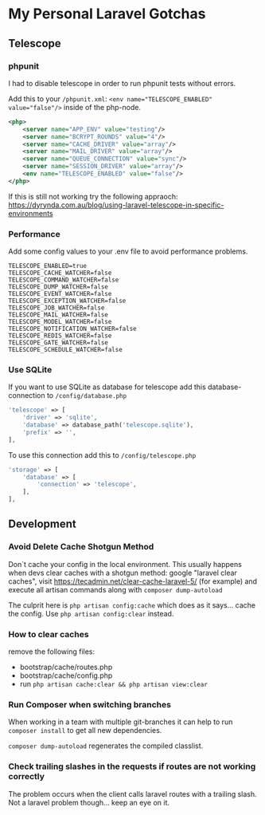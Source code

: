 # My Personal Laravel Gotchas

## Telescope

### phpunit

I had to disable telescope in order to run phpunit tests without errors.

Add this to your ```/phpunit.xml```: ```<env name="TELESCOPE_ENABLED" value="false"/>``` inside of the php-node.

``` xml
<php>
    <server name="APP_ENV" value="testing"/>
    <server name="BCRYPT_ROUNDS" value="4"/>
    <server name="CACHE_DRIVER" value="array"/>
    <server name="MAIL_DRIVER" value="array"/>
    <server name="QUEUE_CONNECTION" value="sync"/>
    <server name="SESSION_DRIVER" value="array"/>
    <env name="TELESCOPE_ENABLED" value="false"/>
</php>
```
If this is still not working try the following appraoch: https://dyrynda.com.au/blog/using-laravel-telescope-in-specific-environments

### Performance

Add some config values to your .env file to avoid performance problems.


```
TELESCOPE_ENABLED=true
TELESCOPE_CACHE_WATCHER=false
TELESCOPE_COMMAND_WATCHER=false
TELESCOPE_DUMP_WATCHER=false
TELESCOPE_EVENT_WATCHER=false
TELESCOPE_EXCEPTION_WATCHER=false
TELESCOPE_JOB_WATCHER=false
TELESCOPE_MAIL_WATCHER=false
TELESCOPE_MODEL_WATCHER=false
TELESCOPE_NOTIFICATION_WATCHER=false
TELESCOPE_REDIS_WATCHER=false
TELESCOPE_GATE_WATCHER=false
TELESCOPE_SCHEDULE_WATCHER=false
```


### Use SQLite

If you want to use SQLite as database for telescope add this database-connection to ```/config/database.php```

``` php
'telescope' => [
    'driver' => 'sqlite',
    'database' => database_path('telescope.sqlite'),
    'prefix' => '',
],
```

To use this connection add this to ```/config/telescope.php```

``` php
'storage' => [
    'database' => [
        'connection' => 'telescope',
    ],
],
```


## Development

### Avoid Delete Cache Shotgun Method

Don´t cache your config in the local environment. This usually happens when devs clear caches with a shotgun method: google "laravel clear caches", visit https://tecadmin.net/clear-cache-laravel-5/ (for example) and execute all artisan commands along with ```composer dump-autoload```

The culprit here is ```php artisan config:cache``` which does as it says... cache the config. Use ```php artisan config:clear``` instead.

 ### How to clear caches

remove the following files:

- bootstrap/cache/routes.php
- bootstrap/cache/config.php
- run ```php artisan cache:clear && php artisan view:clear```

### Run Composer when switching branches

When working in a team with multiple git-branches it can help to run ```composer install``` to get all new dependencies. 

```composer dump-autoload``` regenerates the compiled classlist.

### Check trailing slashes in the requests if routes are not working correctly

The problem occurs when the client calls laravel routes with a trailing slash. Not a laravel problem though... keep an eye on it.
